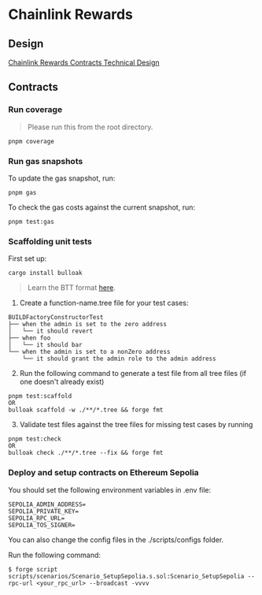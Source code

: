 # Chainlink Rewards

## Design

[Chainlink Rewards Contracts Technical Design](./ChainlinkRewardsContractsTechnicalDesign.pdf)

## Contracts

### Run coverage

> Please run this from the root directory.

```
pnpm coverage
```

### Run gas snapshots

To update the gas snapshot, run:

```
pnpm gas
```

To check the gas costs against the current snapshot, run:

```
pnpm test:gas
```

### Scaffolding unit tests

First set up:

```
cargo install bulloak
```

> Learn the BTT format [here](https://github.com/alexfertel/bulloak?tab=readme-ov-file#spec).

1. Create a function-name.tree file for your test cases:

```
BUILDFactoryConstructorTest
├── when the admin is set to the zero address
│   └── it should revert
├── when foo
│   └── it should bar
└── when the admin is set to a nonZero address
    └── it should grant the admin role to the admin address
```

2. Run the following command to generate a test file from all tree files (if one doesn't already exist)

```
pnpm test:scaffold
OR
bulloak scaffold -w ./**/*.tree && forge fmt
```

3. Validate test files against the tree files for missing test cases by running

```
pnpm test:check
OR
bulloak check ./**/*.tree --fix && forge fmt
```

### Deploy and setup contracts on Ethereum Sepolia

You should set the following environment variables in .env file:

```
SEPOLIA_ADMIN_ADDRESS=
SEPOLIA_PRIVATE_KEY=
SEPOLIA_RPC_URL=
SEPOLIA_TOS_SIGNER=
```

You can also change the config files in the ./scripts/configs folder.

Run the following command:

```shell
$ forge script scripts/scenarios/Scenario_SetupSepolia.s.sol:Scenario_SetupSepolia --rpc-url <your_rpc_url> --broadcast -vvvv
```
